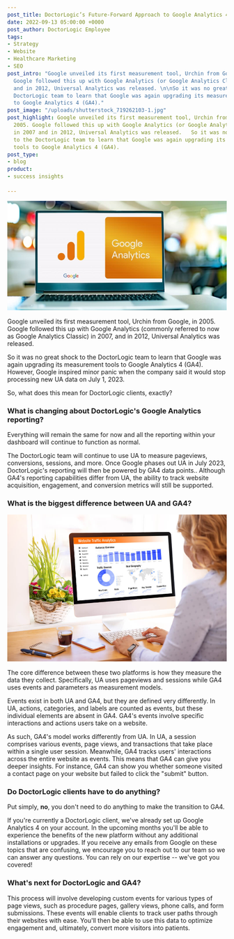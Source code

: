 ```yaml
---
post_title: DoctorLogic’s Future-Forward Approach to Google Analytics 4
date: 2022-09-13 05:00:00 +0000
post_author: DoctorLogic Employee
tags:
- Strategy
- Website
- Healthcare Marketing
- SEO
post_intro: "Google unveiled its first measurement tool, Urchin from Google, in 2005.
  Google followed this up with Google Analytics (or Google Analytics Classic) in 2007
  and in 2012, Universal Analytics was released. \n\nSo it was no great shock to the
  DoctorLogic team to learn that Google was again upgrading its measurement tools
  to Google Analytics 4 (GA4)."
post_image: "/uploads/shutterstock_719262103-1.jpg"
post_highlight: Google unveiled its first measurement tool, Urchin from Google, in
  2005. Google followed this up with Google Analytics (or Google Analytics Classic)
  in 2007 and in 2012, Universal Analytics was released.   So it was no great shock
  to the DoctorLogic team to learn that Google was again upgrading its measurement
  tools to Google Analytics 4 (GA4).
post_type:
- blog
product:
- success insights

---
```

![](/uploads/shutterstock_2170753197.jpg)

Google unveiled its first measurement tool, Urchin from Google, in 2005. Google followed this up with Google Analytics (commonly referred to now as Google Analytics Classic) in 2007, and in 2012, Universal Analytics was released.

So it was no great shock to the DoctorLogic team to learn that Google was again upgrading its measurement tools to Google Analytics 4 (GA4). However, Google inspired minor panic when the company said it would stop processing new UA data on July 1, 2023.

So, what does this mean for DoctorLogic clients, exactly?

### What is changing about DoctorLogic's Google Analytics reporting?

Everything will remain the same for now and all the reporting within your dashboard will continue to function as normal.

  
The DoctorLogic team will continue to use UA to measure pageviews, conversions, sessions, and more. Once Google phases out UA in July 2023, DoctorLogic's reporting will then be powered by GA4 data points.. Although GA4's reporting capabilities differ from UA, the ability to track website acquisition, engagement, and conversion metrics will still be supported.

### What is the biggest difference between UA and GA4?

![](/uploads/shutterstock_1994339615.jpg)

The core difference between these two platforms is how they measure the data they collect. Specifically, UA uses pageviews and sessions while GA4 uses events and parameters as measurement models.

Events exist in both UA and GA4, but they are defined very differently. In UA, actions, categories, and labels are counted as events, but these individual elements are absent in GA4. GA4's events involve specific interactions and actions users take on a website.

As such, GA4's model works differently from UA. In UA, a session comprises various events, page views, and transactions that take place within a single user session. Meanwhile, GA4 tracks users' interactions across the entire website as events. This means that GA4 can give you deeper insights. For instance, GA4 can show you whether someone visited a contact page on your website but failed to click the "submit" button.

### Do DoctorLogic clients have to do anything?

Put simply, **no**, you don't need to do anything to make the transition to GA4.

If you're currently a DoctorLogic client, we've already set up Google Analytics 4 on your account. In the upcoming months you'll be able to experience the benefits of the new platform without any additional installations or upgrades. If you receive any emails from Google on these topics that are confusing, we encourage you to reach out to our team so we can answer any questions. You can rely on our expertise -- we've got you covered!

### What's next for DoctorLogic and GA4?

This process will involve developing custom events for various types of page views, such as procedure pages, gallery views, phone calls, and form submissions. These events will enable clients to track user paths through their websites with ease. You'll then be able to use this data to optimize engagement and, ultimately, convert more visitors into patients.